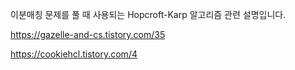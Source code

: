 이분매칭 문제를 풀 때 사용되는 Hopcroft-Karp 알고리즘 관련 설명입니다.

https://gazelle-and-cs.tistory.com/35

https://cookiehcl.tistory.com/4
